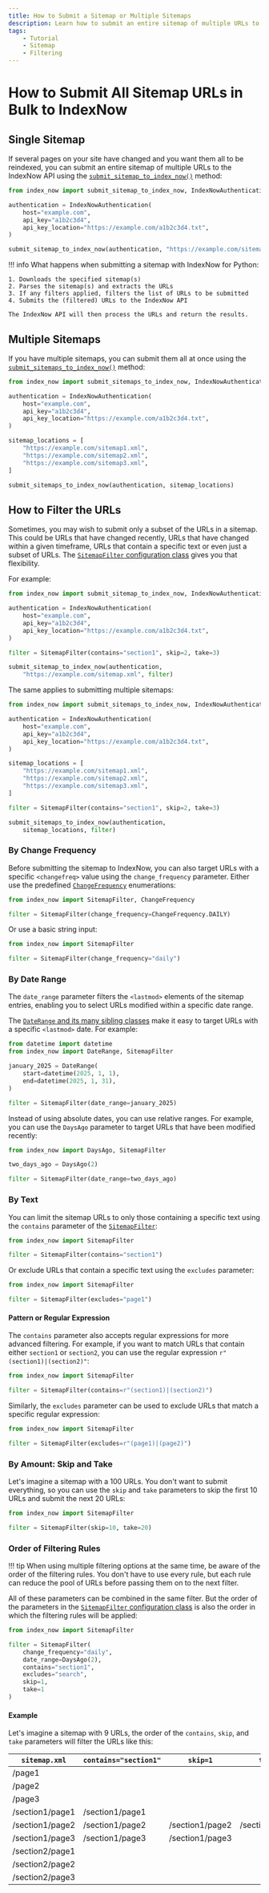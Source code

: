 ```yaml
---
title: How to Submit a Sitemap or Multiple Sitemaps
description: Learn how to submit an entire sitemap of multiple URLs to the IndexNow API to get your website indexed faster by search engines. Includes code examples for beginners and advanced users.
tags:
    - Tutorial
    - Sitemap
    - Filtering
---
```


# How to Submit All Sitemap URLs in Bulk to IndexNow
## Single Sitemap
If several pages on your site have changed and you want them all to be reindexed, you can submit an entire sitemap of multiple URLs to the IndexNow API using the [`submit_sitemap_to_index_now()`](../../reference/methods/submit-sitemap.md) method:

```python linenums="1" hl_lines="9"
from index_now import submit_sitemap_to_index_now, IndexNowAuthentication

authentication = IndexNowAuthentication(
    host="example.com",
    api_key="a1b2c3d4",
    api_key_location="https://example.com/a1b2c3d4.txt",
)

submit_sitemap_to_index_now(authentication, "https://example.com/sitemap.xml")
```

!!! info
    What happens when submitting a sitemap with IndexNow for Python:

    1. Downloads the specified sitemap(s)
    2. Parses the sitemap(s) and extracts the URLs
    3. If any filters applied, filters the list of URLs to be submitted
    4. Submits the (filtered) URLs to the IndexNow API

    The IndexNow API will then process the URLs and return the results.

## Multiple Sitemaps
If you have multiple sitemaps, you can submit them all at once using the [`submit_sitemaps_to_index_now()`](../../reference/methods/submit-multiple-sitemaps.md) method:

```python linenums="1" hl_lines="9-15"
from index_now import submit_sitemaps_to_index_now, IndexNowAuthentication

authentication = IndexNowAuthentication(
    host="example.com",
    api_key="a1b2c3d4",
    api_key_location="https://example.com/a1b2c3d4.txt",
)

sitemap_locations = [
    "https://example.com/sitemap1.xml",
    "https://example.com/sitemap2.xml",
    "https://example.com/sitemap3.xml",
]

submit_sitemaps_to_index_now(authentication, sitemap_locations)
```

## How to Filter the URLs
Sometimes, you may wish to submit only a subset of the URLs in a sitemap. This could be URLs that have changed recently, URLs that have changed within a given timeframe, URLs that contain a specific text or even just a subset of URLs. The [`SitemapFilter` configuration class](../../reference/sitemap-filter/sitemap-filter.md) gives you that flexibility.

For example:

```python linenums="1" hl_lines="9"
from index_now import submit_sitemap_to_index_now, IndexNowAuthentication, SitemapFilter

authentication = IndexNowAuthentication(
    host="example.com",
    api_key="a1b2c3d4",
    api_key_location="https://example.com/a1b2c3d4.txt",
)

filter = SitemapFilter(contains="section1", skip=2, take=3)

submit_sitemap_to_index_now(authentication,
    "https://example.com/sitemap.xml", filter)
```

The same applies to submitting multiple sitemaps:

```python linenums="1" hl_lines="15"
from index_now import submit_sitemaps_to_index_now, IndexNowAuthentication

authentication = IndexNowAuthentication(
    host="example.com",
    api_key="a1b2c3d4",
    api_key_location="https://example.com/a1b2c3d4.txt",
)

sitemap_locations = [
    "https://example.com/sitemap1.xml",
    "https://example.com/sitemap2.xml",
    "https://example.com/sitemap3.xml",
]

filter = SitemapFilter(contains="section1", skip=2, take=3)

submit_sitemaps_to_index_now(authentication,
    sitemap_locations, filter)
```

### By Change Frequency
Before submitting the sitemap to IndexNow, you can also target URLs with a specific `<changefreq>` value using the `change_frequency` parameter. Either use the predefined [`ChangeFrequency`](../../reference/sitemap-filter/change-frequency.md) enumerations:

```python linenums="1" hl_lines="3"
from index_now import SitemapFilter, ChangeFrequency

filter = SitemapFilter(change_frequency=ChangeFrequency.DAILY)
```

Or use a basic string input:

```python linenums="1" hl_lines="3"
from index_now import SitemapFilter

filter = SitemapFilter(change_frequency="daily")
```

### By Date Range
The `date_range` parameter filters the `<lastmod>` elements of the sitemap entries, enabling you to select URLs modified within a specific date range.

The [`DateRange` and its many sibling classes](../../reference/sitemap-filter/date-range.md) make it easy to target URLs with a specific `<lastmod>` date. For example:

```python linenums="1" hl_lines="4-7"
from datetime import datetime
from index_now import DateRange, SitemapFilter

january_2025 = DateRange(
    start=datetime(2025, 1, 1),
    end=datetime(2025, 1, 31),
)

filter = SitemapFilter(date_range=january_2025)
```

Instead of using absolute dates, you can use relative ranges. For example, you can use the `DaysAgo` parameter to target URLs that have been modified recently:

```python linenums="1" hl_lines="3"
from index_now import DaysAgo, SitemapFilter

two_days_ago = DaysAgo(2)

filter = SitemapFilter(date_range=two_days_ago)
```

### By Text
You can limit the sitemap URLs to only those containing a specific text using the `contains` parameter of the [`SitemapFilter`](../../reference/sitemap-filter/sitemap-filter.md):

```python linenums="1" hl_lines="3"
from index_now import SitemapFilter

filter = SitemapFilter(contains="section1")
```

Or exclude URLs that contain a specific text using the `excludes` parameter:

```python linenums="1" hl_lines="3"
from index_now import SitemapFilter

filter = SitemapFilter(excludes="page1")
```

#### Pattern or Regular Expression
The `contains` parameter also accepts regular expressions for more advanced filtering. For example, if you want to match URLs that contain either `section1` or `section2`, you can use the regular expression `r"(section1)|(section2)"`:

```python linenums="1" hl_lines="3"
from index_now import SitemapFilter

filter = SitemapFilter(contains=r"(section1)|(section2)")
```

Similarly, the `excludes` parameter can be used to exclude URLs that match a specific regular expression:

```python linenums="1" hl_lines="3"
from index_now import SitemapFilter

filter = SitemapFilter(excludes=r"(page1)|(page2)")
```

### By Amount: Skip and Take
Let's imagine a sitemap with a 100 URLs. You don't want to submit everything, so you can use the `skip` and `take` parameters to skip the first 10 URLs and submit the next 20 URLs:

```python linenums="1" hl_lines="3"
from index_now import SitemapFilter

filter = SitemapFilter(skip=10, take=20)
```

### Order of Filtering Rules
!!! tip
    When using multiple filtering options at the same time, be aware of the order of the filtering rules. You don't have to use every rule, but each rule can reduce the pool of URLs before passing them on to the next filter.

All of these parameters can be combined in the same filter. But the order of the parameters in the [`SitemapFilter` configuration class](../../reference/sitemap-filter/sitemap-filter.md) is also the order in which the filtering rules will be applied:

```python
from index_now import SitemapFilter

filter = SitemapFilter(
    change_frequency="daily",
    date_range=DaysAgo(2),
    contains="section1",
    excludes="search",
    skip=1,
    take=1
)
```

#### Example
Let's imagine a sitemap with 9 URLs, the order of the `contains`, `skip`, and `take` parameters will filter the URLs like this:

| `sitemap.xml`   | `contains="section1"` | `skip=1`        | `take=1`        |
| --------------- | --------------------- | --------------- | --------------- |
| /page1          |                       |                 |                 |
| /page2          |                       |                 |                 |
| /page3          |                       |                 |                 |
| /section1/page1 | /section1/page1       |                 |                 |
| /section1/page2 | /section1/page2       | /section1/page2 | /section1/page2 |
| /section1/page3 | /section1/page3       | /section1/page3 |                 |
| /section2/page1 |                       |                 |                 |
| /section2/page2 |                       |                 |                 |
| /section2/page3 |                       |                 |                 |
